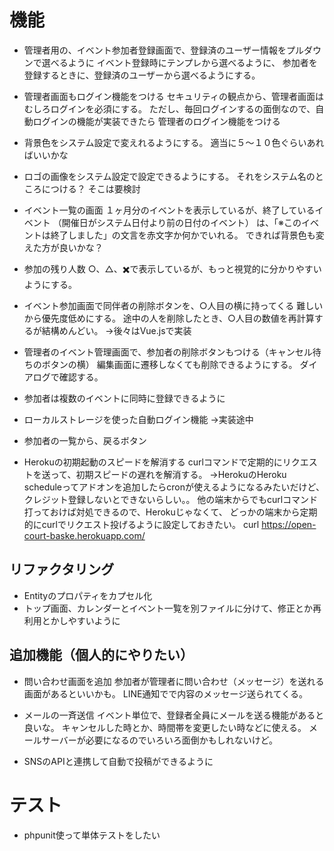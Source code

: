 # 機能
* 管理者用の、イベント参加者登録画面で、登録済のユーザー情報をプルダウンで選べるように
    イベント登録時にテンプレから選べるように、
    参加者を登録するときに、登録済のユーザーから選べるようにする。

* 管理者画面もログイン機能をつける
    セキュリティの観点から、管理者画面はむしろログインを必須にする。
    ただし、毎回ログインするの面倒なので、自動ログインの機能が実装できたら
    管理者のログイン機能をつける

* 背景色をシステム設定で変えれるようにする。
    適当に５〜１０色ぐらいあればいいかな

* ロゴの画像をシステム設定で設定できるようにする。
    それをシステム名のところにつける？
    そこは要検討

* イベント一覧の画面
    １ヶ月分のイベントを表示しているが、終了しているイベント
    （開催日がシステム日付より前の日付のイベント）
    は、「※このイベントは終了しました」の文言を赤文字か何かでいれる。
    できれば背景色も変えた方が良いかな？

* 参加の残り人数
    ○、△、✖️で表示しているが、もっと視覚的に分かりやすいようにする。

* イベント参加画面で同伴者の削除ボタンを、○人目の横に持ってくる
    難しいから優先度低めにする。
    途中の人を削除したとき、○人目の数値を再計算するが結構めんどい。
    →後々はVue.jsで実装

* 管理者のイベント管理画面で、参加者の削除ボタンもつける（キャンセル待ちのボタンの横）
    編集画面に遷移しなくても削除できるようにする。
    ダイアログで確認する。

* 参加者は複数のイベントに同時に登録できるように


* ローカルストレージを使った自動ログイン機能
    →実装途中

* 参加者の一覧から、戻るボタン

* Herokuの初期起動のスピードを解消する
    curlコマンドで定期的にリクエストを送って、初期スピードの遅れを解消する。
    →HerokuのHeroku scheduleってアドオンを追加したらcronが使えるようになるみたいだけど、
    クレジット登録しないとできないらしい。。
    他の端末からでもcurlコマンド打っておけば対処できるので、Herokuじゃなくて、
    どっかの端末から定期的にcurlでリクエスト投げるように設定しておきたい。
    curl https://open-court-baske.herokuapp.com/


## リファクタリング
* Entityのプロパティをカプセル化
* トップ画面、カレンダーとイベント一覧を別ファイルに分けて、修正とか再利用とかしやすいように

## 追加機能（個人的にやりたい）
* 問い合わせ画面を追加
    参加者が管理者に問い合わせ（メッセージ）を送れる画面があるといいかも。
    LINE通知でで内容のメッセージ送られてくる。

* メールの一斉送信
    イベント単位で、登録者全員にメールを送る機能があると良いな。
    キャンセルした時とか、時間帯を変更したい時などに使える。
    メールサーバーが必要になるのでいろいろ面倒かもしれないけど。
    
* SNSのAPIと連携して自動で投稿ができるように


# テスト
* phpunit使って単体テストをしたい
